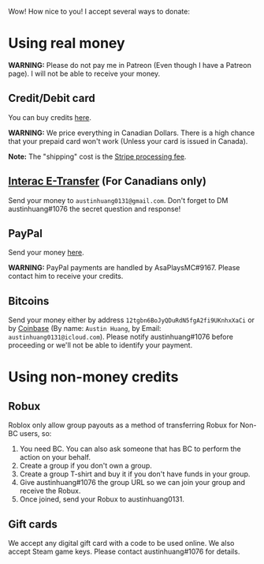 Wow! How nice to you! I accept several ways to donate:

# Using real money
**WARNING:** Please do not pay me in Patreon (Even though I have a Patreon page). I will not be able to receive your money.

## Credit/Debit card
You can buy credits [here](http://mtl0131.bigcartel.com).

**WARNING:** We price everything in Canadian Dollars. There is a high chance that your prepaid card won't work (Unless your card is issued in Canada).

**Note:** The "shipping" cost is the [Stripe processing fee](https://stripe.com/ca/pricing).

## [Interac E-Transfer](http://interac.ca/en/interac-e-transfer-consumer.html) (For Canadians only)
Send your money to `austinhuang0131@gmail.com`. Don't forget to DM austinhuang#1076 the secret question and response!

## PayPal

Send your money [here](https://www.paypal.me/asaplaysmc1).

**WARNING:** PayPal payments are handled by AsaPlaysMC#9167. Please contact him to receive your credits.

## Bitcoins

Send your money either by address `12tgbn6BoJyQDuRdN5fgA2fi9UKnhxXaCi` or by [Coinbase](http://coinbase.com) (By name: `Austin Huang`, by Email: `austinhuang0131@icloud.com`). Please notify austinhuang#1076 before proceeding or we'll not be able to identify your payment.

# Using non-money credits

## Robux
Roblox only allow group payouts as a method of transferring Robux for Non-BC users, so:

1. You need BC. You can also ask someone that has BC to perform the action on your behalf.
2. Create a group if you don't own a group.
3. Create a group T-shirt and buy it if you don't have funds in your group.
4. Give austinhuang#1076 the group URL so we can join your group and receive the Robux.
5. Once joined, send your Robux to austinhuang0131.

## Gift cards
We accept any digital gift card with a code to be used online. We also accept Steam game keys. Please contact austinhuang#1076 for details.
